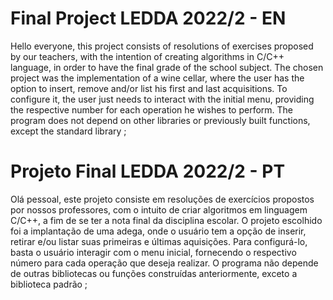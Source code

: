 # Final Project LEDDA 2022/2 - EN

Hello everyone, this project consists of resolutions of exercises proposed by our teachers, with the intention of creating algorithms in C/C++ language, in order to have the final grade of the school subject. The chosen project was the implementation of a wine cellar, where the user has the option to insert, remove and/or list his first and last acquisitions. To configure it, the user just needs to interact with the initial menu, providing the respective number for each operation he wishes to perform.
The program does not depend on other libraries or previously built functions, except the standard library <IOSTREAM>;


# Projeto Final LEDDA 2022/2 - PT

Olá pessoal, este projeto consiste em resoluções de exercícios propostos por nossos professores, com o intuito de criar algoritmos em linguagem C/C++, a fim de se ter a nota final da disciplina escolar. O projeto escolhido foi a implantação de uma adega, onde o usuário tem a opção de inserir, retirar e/ou listar suas primeiras e últimas aquisições. Para configurá-lo, basta o usuário interagir com o menu inicial, fornecendo o respectivo número para cada operação que deseja realizar.
O programa não depende de outras bibliotecas ou funções construídas anteriormente, exceto a biblioteca padrão <IOSTREAM>;
